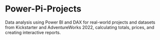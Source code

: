 # Power-Pi-Projects
Data analysis using Power BI and DAX for real-world projects and datasets from Kickstarter and AdventureWorks 2022, calculating totals, prices, and creating interactive reports.
